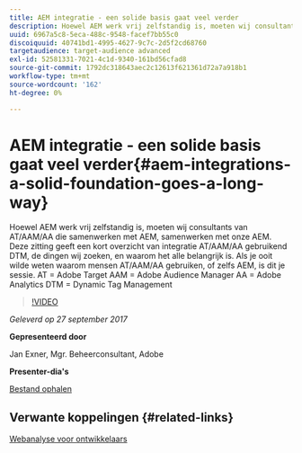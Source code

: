 ```yaml
---
title: AEM integratie - een solide basis gaat veel verder
description: Hoewel AEM werk vrij zelfstandig is, moeten wij consultants van AT/AAM/AA die samenwerken met AEM, samenwerken met onze AEM. Deze zitting geeft een kort overzicht van integratie AT/AAM/AA gebruikend DTM, de dingen wij zoeken, en waarom het alle belangrijk is.
uuid: 6967a5c8-5eca-488c-9548-facef7bb55c0
discoiquuid: 40741bd1-4995-4627-9c7c-2d5f2cd68760
targetaudience: target-audience advanced
exl-id: 52581331-7021-4c1d-9340-161bd56cfad8
source-git-commit: 1792dc318643aec2c12613f621361d72a7a918b1
workflow-type: tm+mt
source-wordcount: '162'
ht-degree: 0%

---
```


# AEM integratie - een solide basis gaat veel verder{#aem-integrations-a-solid-foundation-goes-a-long-way}

Hoewel AEM werk vrij zelfstandig is, moeten wij consultants van AT/AAM/AA die samenwerken met AEM, samenwerken met onze AEM. Deze zitting geeft een kort overzicht van integratie AT/AAM/AA gebruikend DTM, de dingen wij zoeken, en waarom het alle belangrijk is. Als je ooit wilde weten waarom mensen AT/AAM/AA gebruiken, of zelfs AEM, is dit je sessie.   AT = Adobe Target AAM = Adobe Audience Manager AA = Adobe Analytics DTM = Dynamic Tag Management

>[!VIDEO](https://video.tv.adobe.com/v/19833/?quality=9)

*Geleverd op 27 september 2017*

**Gepresenteerd door**

Jan Exner, Mgr. Beheerconsultant, Adobe

**Presenter-dia&#39;s**

[Bestand ophalen](assets/170927-aem-gems-integrations.pdf)

## Verwante koppelingen {#related-links}

[Webanalyse voor ontwikkelaars](https://webanalyticsfordevelopers.com/)

<!--
[Get back to the Overview](https://helpx.adobe.com/experience-manager/kt/eseminars/gems/aem-index.html)
-->

